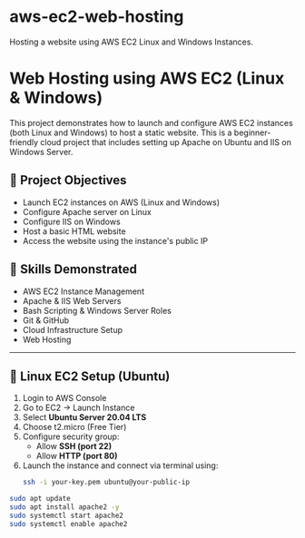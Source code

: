 # aws-ec2-web-hosting
Hosting a website using AWS EC2 Linux and Windows Instances.


# Web Hosting using AWS EC2 (Linux & Windows)

This project demonstrates how to launch and configure AWS EC2 instances (both Linux and Windows) to host a static website. This is a beginner-friendly cloud project that includes setting up Apache on Ubuntu and IIS on Windows Server.

## 🎯 Project Objectives

- Launch EC2 instances on AWS (Linux and Windows)
- Configure Apache server on Linux
- Configure IIS on Windows
- Host a basic HTML website
- Access the website using the instance's public IP
  
## 🧠 Skills Demonstrated

- AWS EC2 Instance Management
- Apache & IIS Web Servers
- Bash Scripting & Windows Server Roles
- Git & GitHub
- Cloud Infrastructure Setup
- Web Hosting

---

## 🐧 Linux EC2 Setup (Ubuntu)

1. Login to AWS Console
2. Go to EC2 → Launch Instance
3. Select **Ubuntu Server 20.04 LTS**
4. Choose t2.micro (Free Tier)
5. Configure security group:
   - Allow **SSH (port 22)**
   - Allow **HTTP (port 80)**
6. Launch the instance and connect via terminal using:
   ```bash
   ssh -i your-key.pem ubuntu@your-public-ip

```bash
sudo apt update
sudo apt install apache2 -y
sudo systemctl start apache2
sudo systemctl enable apache2
